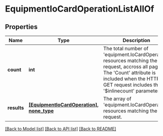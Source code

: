 # EquipmentIoCardOperationListAllOf

## Properties
Name | Type | Description | Notes
------------ | ------------- | ------------- | -------------
**count** | **int** | The total number of &#39;equipment.IoCardOperation&#39; resources matching the request, accross all pages. The &#39;Count&#39; attribute is included when the HTTP GET request includes the &#39;$inlinecount&#39; parameter. | [optional] 
**results** | [**[EquipmentIoCardOperation], none_type**](EquipmentIoCardOperation.md) | The array of &#39;equipment.IoCardOperation&#39; resources matching the request. | [optional] 

[[Back to Model list]](../README.md#documentation-for-models) [[Back to API list]](../README.md#documentation-for-api-endpoints) [[Back to README]](../README.md)


